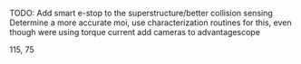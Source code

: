 TODO:
Add smart e-stop to the superstructure/better collision sensing
Determine a more accurate moi, use characterization routines for this, even though were using torque current
add cameras to advantagescope

115, 75
